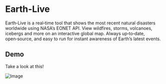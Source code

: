 # Earth-Live

Earth‑Live is a real‑time tool that shows the most recent natural disasters worldwide using NASA’s EONET API. View wildfires, storms, volcanoes, icebergs and more on an interactive global map. Always up‑to‑date, open‑source, and easy to run for instant awareness of Earth’s latest events.

## Demo
Take a look at this!


![Image](https://github.com/user-attachments/assets/cb411afe-cd12-450e-98a8-a5fdf1369f50)

